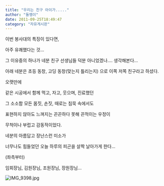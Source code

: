 ```yaml
---
title: "우리는 친구 아이가....."
author: "돌멩이"
date: 2011-09-25T18:49:47
category: "자유게시판"
---
```


이번 봉사대의 특징이 있다면,

아주 유쾌했다는 것...

그 이유중의 하나가 네분 친구 선생님들 덕분 아니었겠나.... 생각해본다...

아래 네분은 초등 동창, 고딩 동창(맞는지 틀리는지) 으로 이쪽 저쪽 친구라고 하셨다.

오랫만에

같은 시공에서 함께 먹고, 자고, 웃으며, 진료했던

그 소소함 모든 몸짓, 손짓, 때로는 침묵 속에서도

표현하지 않아도 느껴지는 끈끈하다 못해 끈적이는 우정이

무척이나 부럽고 감동적이었다.

네분의 아름답고 장난스런 미소가

너무나도 힘들었던 오늘 하루의 피곤을 살짝 날아가게 한다...

(좌측부터)

임회장님, 김원장님, 조원장님, 장원장님...

![IMG_9398.jpg](/files/attach/images/1182/678/011/59ebb63d935080634dbc8ca82b368888.jpg)
